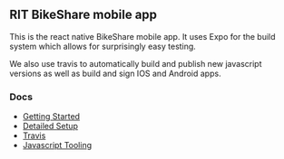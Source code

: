 ## RIT BikeShare mobile app
This is the react native BikeShare mobile app.
It uses Expo for the build system which allows for surprisingly easy testing.

We also use travis to automatically build and publish new javascript versions as well as build and sign IOS and Android apps.

### Docs
- [Getting Started](.docs/getting-started.md)
- [Detailed Setup](.docs/setup)
- [Travis](.docs/travis)
- [Javascript Tooling](.docs/tooling)
